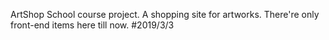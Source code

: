 ArtShop
  School course project. A shopping site for artworks.
  There're only front-end items here till now. #2019/3/3
